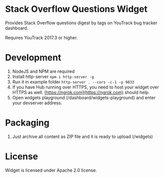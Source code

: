 # Stack Overflow Questions Widget

Provides Stack Overflow questions digest by tags on YouTrack bug tracker dashboard.

Requires YouTrack 2017.3 or higher. 

# Development

1. NodeJS and NPM are required
2. Install http-server `npm i http-server -g`
3. Run it in example folder `http-server . --cors -c-1 -p 9033`
4. If you have Hub running over HTTPS, you need to host your widget over HTTPS as well. 
[https://ngrok.com](https://ngrok.com) should help.
5. Open widgets playground (/dashboard/widgets-playground) and enter your devserver address.

# Packaging

1. Just archive all content as ZIP file and it is ready to upload (/widgets)

# License

Widget is licensed under Apache 2.0 license.